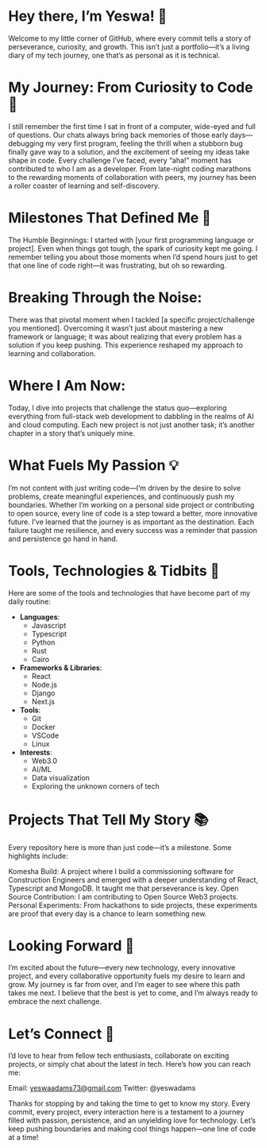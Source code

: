 # Hey there, I’m Yeswa! 👋
Welcome to my little corner of GitHub, where every commit tells a story of perseverance, curiosity, and growth. This isn’t just a portfolio—it’s a living diary of my tech journey, one that’s as personal as it is technical.

# My Journey: From Curiosity to Code 🌱
I still remember the first time I sat in front of a computer, wide-eyed and full of questions. Our chats always bring back memories of those early days—debugging my very first program, feeling the thrill when a stubborn bug finally gave way to a solution, and the excitement of seeing my ideas take shape in code.
Every challenge I’ve faced, every “aha!” moment has contributed to who I am as a developer. From late-night coding marathons to the rewarding moments of collaboration with peers, my journey has been a roller coaster of learning and self-discovery.

# Milestones That Defined Me 🚀
The Humble Beginnings:
I started with [your first programming language or project]. Even when things got tough, the spark of curiosity kept me going. I remember telling you about those moments when I’d spend hours just to get that one line of code right—it was frustrating, but oh so rewarding.

# Breaking Through the Noise:
There was that pivotal moment when I tackled [a specific project/challenge you mentioned]. Overcoming it wasn’t just about mastering a new framework or language; it was about realizing that every problem has a solution if you keep pushing. This experience reshaped my approach to learning and collaboration.

# Where I Am Now:
Today, I dive into projects that challenge the status quo—exploring everything from full-stack web development to dabbling in the realms of AI and cloud computing. Each new project is not just another task; it’s another chapter in a story that’s uniquely mine.

# What Fuels My Passion 💡
I’m not content with just writing code—I’m driven by the desire to solve problems, create meaningful experiences, and continuously push my boundaries. Whether I’m working on a personal side project or contributing to open source, every line of code is a step toward a better, more innovative future.
I’ve learned that the journey is as important as the destination. Each failure taught me resilience, and every success was a reminder that passion and persistence go hand in hand.

# Tools, Technologies & Tidbits 🔧
Here are some of the tools and technologies that have become part of my daily routine:

- **Languages**: 
  - Javascript
  - Typescript
  - Python
  - Rust
  - Cairo
- **Frameworks & Libraries**:
  - React
  - Node.js
  - Django
  - Next.js
- **Tools**:
  - Git
  - Docker
  - VSCode
  - Linux
- **Interests**:
  - Web3.0
  - AI/ML
  - Data visualization
  - Exploring the unknown corners of tech

# Projects That Tell My Story 📚
Every repository here is more than just code—it’s a milestone. Some highlights include:

Komesha Build: A project where I build a commissioning software for Construction Engineers and emerged with a deeper understanding of React, Typescript and MongoDB. It taught me that perseverance is key.
Open Source Contribution: I am contributing to Open Source Web3 projects. 
Personal Experiments: From hackathons to side projects, these experiments are proof that every day is a chance to learn something new.
# Looking Forward 🔭
I’m excited about the future—every new technology, every innovative project, and every collaborative opportunity fuels my desire to learn and grow. My journey is far from over, and I’m eager to see where this path takes me next. I believe that the best is yet to come, and I’m always ready to embrace the next challenge.

# Let’s Connect 🤝
I’d love to hear from fellow tech enthusiasts, collaborate on exciting projects, or simply chat about the latest in tech. Here’s how you can reach me:

Email: yeswaadams73@gmail.com
Twitter: @yeswadams

Thanks for stopping by and taking the time to get to know my story. Every commit, every project, every interaction here is a testament to a journey filled with passion, persistence, and an unyielding love for technology. Let’s keep pushing boundaries and making cool things happen—one line of code at a time!

